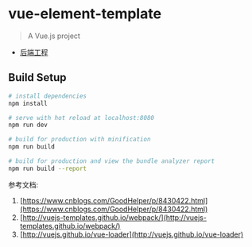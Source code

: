 # vue-element-template

> A Vue.js project
- [后端工程](https://github.com/jukejuke/springboot2-vuebackgroud-template)

## Build Setup

``` bash
# install dependencies
npm install

# serve with hot reload at localhost:8080
npm run dev

# build for production with minification
npm run build

# build for production and view the bundle analyzer report
npm run build --report
```

参考文档:
1. [https://www.cnblogs.com/GoodHelper/p/8430422.html](https://www.cnblogs.com/GoodHelper/p/8430422.html)
2. [http://vuejs-templates.github.io/webpack/](http://vuejs-templates.github.io/webpack/)
3. [http://vuejs.github.io/vue-loader](http://vuejs.github.io/vue-loader)
